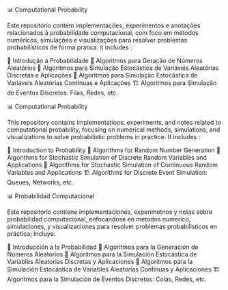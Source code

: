 📊 Computational Probability

Este repositório contém implementações, experimentos e anotações relacionados à probabilidade computacional, com foco em métodos numéricos, simulações e visualizações para resolver problemas probabilísticos de forma prática.
it includes :

🎲 Introdução à Probabilidade
🔢 Algoritmos para Geração de Números Aleatórios
🎯 Algoritmos para Simulação Estocástica de Variáveis Aleatórias Discretas e Aplicações
🌊 Algoritmos para Simulação Estocástica de Variáveis Aleatórias Contínuas e Aplicações
🏗️ Algoritmos para Simulação de Eventos Discretos: Filas, Redes, etc.

📊 Computational Probability

This repository contains implementations, experiments, and notes related to computational probability, focusing on numerical methods, simulations, and visualizations to solve probabilistic problems in practice.
It includes : 

🎲 Introduction to Probability
🔢 Algorithms for Random Number Generation
🎯 Algorithms for Stochastic Simulation of Discrete Random Variables and Applications
🌊 Algorithms for Stochastic Simulation of Continuous Random Variables and Applications
🏗️ Algorithms for Discrete Event Simulation: Queues, Networks, etc.


📊 Probabilidad Computacional

Este repositorio contiene implementaciones, experimetnos y notas sobre probabilidad computacional, enfocandose en metodos numerico, simulaciones, y visualizaciones para resolver problemas probabilisticos en práctica;
Incluye:

🎲 Introducción a la Probabilidad
🔢 Algoritmos para la Generación de Números Aleatorios
🎯 Algoritmos para la Simulación Estocástica de Variables Aleatorias Discretas y Aplicaciones
🌊 Algoritmos para la Simulación Estocástica de Variables Aleatorias Continuas y Aplicaciones
🏗️ Algoritmos para la Simulación de Eventos Discretos: Colas, Redes, etc.
